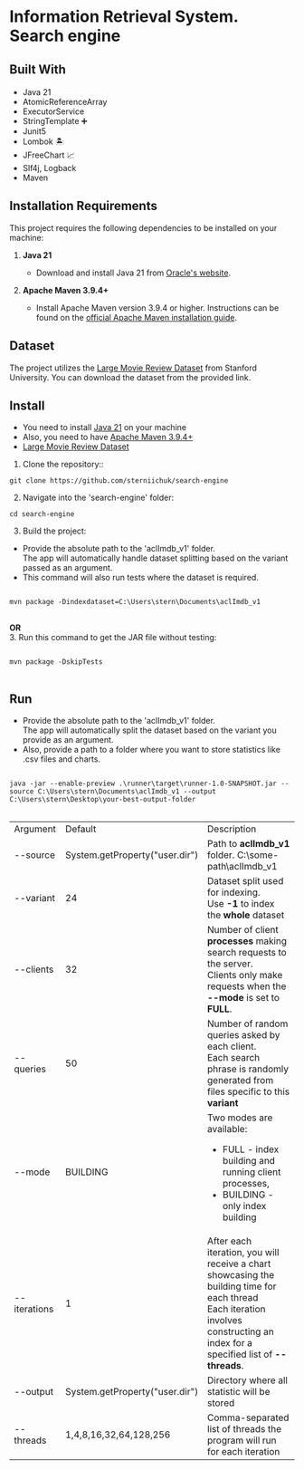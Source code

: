 # Information Retrieval System. Search engine

## Built With

- Java 21 <img src="https://cdn.jsdelivr.net/npm/programming-languages-logos/src/java/java.png" style="height: 1rem">
- AtomicReferenceArray
- ExecutorService
- StringTemplate ➕
- Junit5
- Lombok 🏝️
- JFreeChart 📈
- Slf4j, Logback
- Maven

## Installation Requirements

This project requires the following dependencies to be installed on your machine:

1. **Java 21**
    - Download and install Java 21 from [Oracle's website](https://www.oracle.com/cis/java/technologies/downloads/#jdk21-linux).

2. **Apache Maven 3.9.4+**
    - Install Apache Maven version 3.9.4 or higher. Instructions can be found on the [official Apache Maven installation guide](https://maven.apache.org/install.html).

## Dataset
The project utilizes the [Large Movie Review Dataset](https://ai.stanford.edu/~amaas/data/sentiment/) from Stanford University. You can download the dataset from the provided link.

## Install

- You need to install [Java 21](https://www.oracle.com/cis/java/technologies/downloads/#jdk21-linux) on your machine
- Also, you need to have [Apache Maven 3.9.4+](https://maven.apache.org/install.html)
- [Large Movie Review Dataset](https://ai.stanford.edu/~amaas/data/sentiment/)

1. Clone the repository::

<pre>
<code>git clone https://github.com/sterniichuk/search-engine</code>
</pre>

2. Navigate into the 'search-engine' folder:

<pre>
<code>cd search-engine</code>
</pre>

3. Build the project:

- Provide the absolute path to the 'aclImdb_v1' folder.
<br>The app will automatically handle dataset splitting based on the variant passed as an argument.
- This command will also run tests where the dataset is required.
<pre>
<code>
mvn package -Dindexdataset=C:\Users\stern\Documents\aclImdb_v1
</code>
</pre>
<b>OR</b><br>
3. Run this command to get the JAR file without testing:
<pre>
<code>
mvn package -DskipTests
</code>
</pre>

## Run

- Provide the absolute path to the 'aclImdb_v1' folder. <br> The app will automatically split the dataset based on the variant you provide as an argument.
- Also, provide a path to a folder where you want to store statistics like .csv files and charts.
<pre>
<code>
java -jar --enable-preview .\runner\target\runner-1.0-SNAPSHOT.jar --source C:\Users\stern\Documents\aclImdb_v1 --output C:\Users\stern\Desktop\your-best-output-folder
</code>
</pre>

<table>
<tr>
    <td>Argument</td>
    <td>Default</td>
    <td>Description</td>
</tr>
<tr>
    <td>--source</td>
    <td>System.getProperty("user.dir")</td>
    <td>Path to <b>aclImdb_v1</b> folder. C:\some-path\aclImdb_v1</td>
</tr>
<tr>
    <td>--variant</td>
    <td>24</td>
    <td>Dataset split used for indexing.
<br> Use <b>-1</b>  to index the <b>whole</b> dataset</td>
</tr>
<tr>
    <td>--clients</td>
    <td>32</td>
    <td>Number of client <b>processes</b> making search requests to the server.
    <br> Clients only make requests when the <b>--mode</b> is set to <b>FULL</b>.
    </td>
</tr>
<tr>
    <td>--queries</td>
    <td>50</td>
    <td>Number of random queries asked by each client.
    <br>Each search phrase is randomly generated from files specific to this <b>variant</b></td>
</tr>
<tr>
    <td>--mode</td>
    <td>BUILDING</td>
    <td>Two modes are available:
    <ul>
        <li>
            FULL - index building and running client processes, 
        </li>
        <li>
            BUILDING - only index building
        </li>
    </ul>
</td>
</tr>
<tr>
    <td>--iterations</td>
    <td>1</td>
    <td>After each iteration, you will receive a chart showcasing the building time for each thread
    <br> Each iteration involves constructing an index for a specified list of <b>--threads</b>.
</td>
</tr>
<tr>
    <td>--output</td>
    <td>System.getProperty("user.dir")</td>
    <td>Directory where all statistic will be stored</td>
</tr>
<tr>
    <td>--threads</td>
    <td>1,4,8,16,32,64,128,256</td>
    <td>Comma-separated list of threads the program will run for each iteration</td>
</tr>
</table>